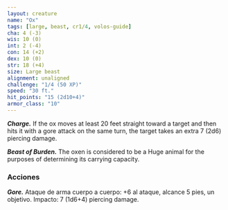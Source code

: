 ```yaml
---
layout: creature
name: "Ox"
tags: [large, beast, cr1/4, volos-guide]
cha: 4 (-3)
wis: 10 (0)
int: 2 (-4)
con: 14 (+2)
dex: 10 (0)
str: 18 (+4)
size: Large beast
alignment: unaligned
challenge: "1/4 (50 XP)"
speed: "30 ft."
hit_points: "15 (2d10+4)"
armor_class: "10"
---
```


***Charge.*** If the ox moves at least 20 feet straight toward a target and then hits it with a gore attack on the same turn, the target takes an extra 7 (2d6) piercing damage.

***Beast of Burden.*** The oxen is considered to be a Huge animal for the purposes of determining its carrying capacity.

### Acciones

***Gore.*** Ataque de arma cuerpo a cuerpo: +6 al ataque, alcance 5 pies, un objetivo. Impacto: 7 (1d6+4) piercing damage.
